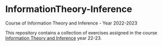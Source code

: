 # InformationTheory-Inference
Course of Information Theory and Inference - Year 2022-2023


This repository contains a collection of exercises assigned in the course [Information Theory and Inference](https://didattica.unipd.it/off/2021/LM/SC/SC2443/000ZZ/SCQ0093479/N0) year 22-23.
